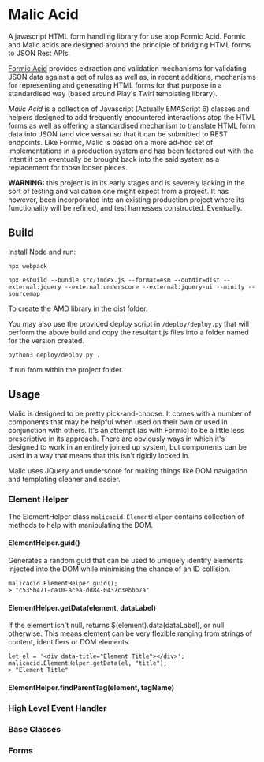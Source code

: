 # Malic Acid
A javascript  HTML form handling library for use atop Formic Acid.  Formic and Malic acids are designed around the principle of
bridging HTML forms to JSON Rest APIs. 

[Formic Acid](https://github.com/FatConan/formic-acid) provides extraction and validation mechanisms for validating JSON data 
against a set of rules as well as, in recent additions, mechanisms for representing and generating HTML forms for that purpose in 
a standardised way (based around Play's Twirl templating library).

*Malic Acid* is a collection of Javascript (Actually EMAScript 6) classes and helpers designed to add frequently encountered interactions atop the HTML forms 
as well as offering a standardised mechanism to translate HTML form data into JSON (and vice versa) so that it can be submitted to REST endpoints.
Like Formic, Malic is based on a more ad-hoc set of implementations in a production system and has been factored out with the intent
it can eventually be brought back into the said system as a replacement for those looser pieces. 

**WARNING:** this project is in its early stages and is severely lacking in the sort of testing and validation one might expect 
from a project. It has however, been incorporated into an existing production project where its functionality will be refined, and 
test harnesses constructed. Eventually.

## Build
Install Node and run:

```
npx webpack
```

```
npx esbuild --bundle src/index.js --format=esm --outdir=dist --external:jquery --external:underscore --external:jquery-ui --minify --sourcemap
```

To create the AMD library in the dist folder.

You may also use the provided deploy script in `/deploy/deploy.py` that will perform the above build and copy the resultant
js files into a folder named for the version created.

```
python3 deploy/deploy.py .
```

If run from within the project folder.

## Usage

Malic is designed to be pretty pick-and-choose. It comes with a number of components that may be helpful when used on their own
or used in conjunction with others. It's an attempt (as with Formic) to be a little less prescriptive in its approach. There
are obviously ways in which it's designed to work in an entirely joined up system, but components can be used
in a way that means that this isn't rigidly locked in.

Malic uses JQuery and underscore for making things like DOM navigation and templating cleaner and easier.  

### Element Helper

The ElementHelper class `malicacid.ElementHelper` contains collection of methods to help with manipulating the DOM.

#### ElementHelper.guid() 

Generates a random guid that can be used to uniquely identify elements injected into the DOM while minimising the chance
of an ID collision. 

```
malicacid.ElementHelper.guid();
> "c535b471-ca10-acea-dd84-0437c3ebbb7a"
```
 
#### ElementHelper.getData(element, dataLabel) 

If the element isn't null, returns $(element).data(dataLabel), or null otherwise.  This means element can be very flexible
ranging from strings of content, identifiers or DOM elements.

```
let el = '<div data-title="Element Title"></div>';
malicacid.ElementHelper.getData(el, "title");
> "Element Title"
```

#### ElementHelper.findParentTag(element, tagName)



### High Level Event Handler

### Base Classes


### Forms

